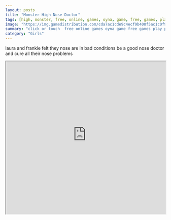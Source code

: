 ```yaml
---
layout: posts
title: "Monster High Nose Doctor"
tags: [high, monster, free, online, games, oyna, game, free, games, play, play, games]
image: "https://img.gamedistribution.com/cda7ac1cde9c4ecf9b400f5ac1c0f970-512x384.jpeg"
summary: "click or touch  free online games oyna game free games play play games"
category: "Girls"
---
```


laura and frankie felt they nose are in bad conditions be a good nose doctor and cure all their nose problems

<iframe width="100%" height="480px;" src="https://html5.gamedistribution.com/cda7ac1cde9c4ecf9b400f5ac1c0f970/"></iframe>